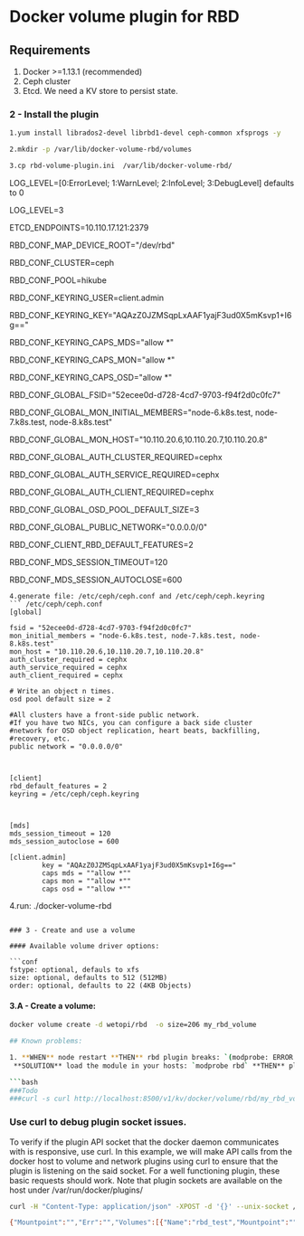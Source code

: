 # Docker volume plugin for RBD

## Requirements

1. Docker >=1.13.1 (recommended)
2. Ceph cluster
3. Etcd. We need a KV store to persist state.






### 2 - Install the plugin

```bash
1.yum install librados2-devel librbd1-devel ceph-common xfsprogs -y

2.mkdir -p /var/lib/docker-volume-rbd/volumes

3.cp rbd-volume-plugin.ini  /var/lib/docker-volume-rbd/

```
LOG_LEVEL=[0:ErrorLevel; 1:WarnLevel; 2:InfoLevel; 3:DebugLevel] defaults to 0

LOG_LEVEL=3

ETCD_ENDPOINTS=10.110.17.121:2379

RBD_CONF_MAP_DEVICE_ROOT="/dev/rbd"

RBD_CONF_CLUSTER=ceph

RBD_CONF_POOL=hikube

RBD_CONF_KEYRING_USER=client.admin

RBD_CONF_KEYRING_KEY="AQAzZ0JZMSqpLxAAF1yajF3ud0X5mKsvp1+I6g=="

RBD_CONF_KEYRING_CAPS_MDS="allow *"

RBD_CONF_KEYRING_CAPS_MON="allow *"

RBD_CONF_KEYRING_CAPS_OSD="allow *"

RBD_CONF_GLOBAL_FSID="52ecee0d-d728-4cd7-9703-f94f2d0c0fc7"

RBD_CONF_GLOBAL_MON_INITIAL_MEMBERS="node-6.k8s.test, node-7.k8s.test, node-8.k8s.test"

RBD_CONF_GLOBAL_MON_HOST="10.110.20.6,10.110.20.7,10.110.20.8"

RBD_CONF_GLOBAL_AUTH_CLUSTER_REQUIRED=cephx

RBD_CONF_GLOBAL_AUTH_SERVICE_REQUIRED=cephx

RBD_CONF_GLOBAL_AUTH_CLIENT_REQUIRED=cephx

RBD_CONF_GLOBAL_OSD_POOL_DEFAULT_SIZE=3

RBD_CONF_GLOBAL_PUBLIC_NETWORK="0.0.0.0/0"

RBD_CONF_CLIENT_RBD_DEFAULT_FEATURES=2

RBD_CONF_MDS_SESSION_TIMEOUT=120

RBD_CONF_MDS_SESSION_AUTOCLOSE=600
```
4.generate file: /etc/ceph/ceph.conf and /etc/ceph/ceph.keyring
``` /etc/ceph/ceph.conf
[global]

fsid = "52ecee0d-d728-4cd7-9703-f94f2d0c0fc7"
mon_initial_members = "node-6.k8s.test, node-7.k8s.test, node-8.k8s.test"
mon_host = "10.110.20.6,10.110.20.7,10.110.20.8"
auth_cluster_required = cephx
auth_service_required = cephx
auth_client_required = cephx

# Write an object n times.
osd pool default size = 2

#All clusters have a front-side public network.
#If you have two NICs, you can configure a back side cluster
#network for OSD object replication, heart beats, backfilling,
#recovery, etc.
public network = "0.0.0.0/0"



[client]
rbd_default_features = 2
keyring = /etc/ceph/ceph.keyring



[mds]
mds_session_timeout = 120
mds_session_autoclose = 600
```


```/etc/ceph/ceph.keyring
[client.admin]
        key = "AQAzZ0JZMSqpLxAAF1yajF3ud0X5mKsvp1+I6g=="
        caps mds = ""allow *""
        caps mon = ""allow *""
        caps osd = ""allow *""

```

4.run: ./docker-volume-rbd
```

### 3 - Create and use a volume

#### Available volume driver options:

```conf
fstype: optional, defauls to xfs
size: optional, defaults to 512 (512MB)
order: optional, defaults to 22 (4KB Objects)
```

#### 3.A - Create a volume:


```sh
docker volume create -d wetopi/rbd  -o size=206 my_rbd_volume

## Known problems:

1. **WHEN** node restart **THEN** rbd plugin breaks: `(modprobe: ERROR: could not insert 'rbd': Operation not permitted //rbd: failed to load rbd kernel module (1) // rbd: sysfs write failed // In some cases useful info is found in syslog - try "dmesg | tail" or so. // rbd: map failed: (2) No such file or directory`
 **SOLUTION** load the module in your hosts: `modprobe rbd` **THEN** plugin works (our container plugin then finds its rbd module on kernel)

```bash
###Todo
###curl -s curl http://localhost:8500/v1/kv/docker/volume/rbd/my_rbd_volume?raw
```

### Use curl to debug plugin socket issues.

To verify if the plugin API socket that the docker daemon communicates with is responsive, use curl. In this example, we will make API calls from the docker host to volume and network plugins using curl to ensure that the plugin is listening on the said socket. For a well functioning plugin, these basic requests should work. Note that plugin sockets are available on the host under /var/run/docker/plugins/<pluginID>

```bash
curl -H "Content-Type: application/json" -XPOST -d '{}' --unix-socket /var/run/docker/plugins/546ac5b9043ce0f49552b14e9fb73dc78f1028d2da7e894ab599e6546566c0df/rbd.sock http:/VolumeDriver.List

{"Mountpoint":"","Err":"","Volumes":[{"Name":"rbd_test","Mountpoint":"","Status":null},{"Name":"demo_test","Mountpoint":"/mnt/volumes/demo_test","Status":null}],"Volume":null,"Capabilities":{"Scope":""}}
```
